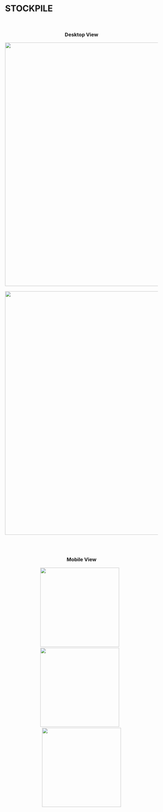 # STOCKPILE

<br> 
<div align="center">
  <h3>Desktop View</h3>
  <img src="https://github.com/vid-db/fb_clone/assets/153529283/ebe0fd24-a156-43a4-9510-f0fc73f9c8773" width="800"/>
  <br> <br> 
  <img src="https://github.com/vid-db/fb_clone/assets/153529283/a8e5e026-adb4-4ab6-bffc-8ff3533b963a3" width="800"/>
</div>

 <br> <br> 
 
<div align="center">
  <h3>Mobile View</h3>
  <img src="https://github.com/vid-db/fb_clone/assets/153529283/f937af8a-a99c-47cc-a860-b8624abd6aa5"width="260"/>
  &nbsp;&nbsp;
  <img src="https://github.com/vid-db/fb_clone/assets/153529283/c6b5dd5a-4a07-41ef-96e1-3ca11133d800"width="260"/>
  &nbsp;&nbsp;
  <img src="https://github.com/vid-db/fb_clone/assets/153529283/24d6083b-e069-4b5f-b31e-a174dfa905ac"width="260"/>
</div>

